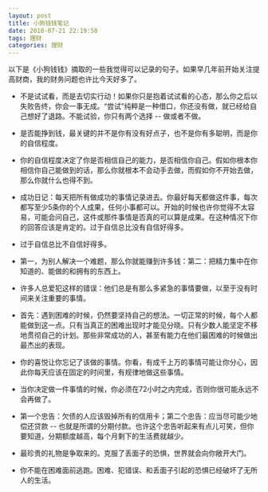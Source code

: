 ```yaml
---
layout: post
title: 小狗钱钱笔记
date: 2018-07-21 22:19:58
tags: 理财
categories: 理财
---
```


以下是《小狗钱钱》摘取的一些我觉得可以记录的句子。如果早几年前开始关注提高财商，我的财务问题也许比今天好多了。

- 不是试试看，而是去切实行动！如果你只是抱着试试看的心态，那么你之后以失败告终，你会一事无成。“尝试”纯粹是一种借口，你还没有做，就已经给自己想好了退路。不能试验，你只有两个选择 -- 做或者不做。

- 是否能挣到钱，最关键的并不是你有没有好点子，也不是你有多聪明，而是你的自信程度。

- 你的自信程度决定了你是否相信自己的能力，是否相信你自己。假如你根本你相信你自己能做到的话，那么你就根本不会动手去做，而假如你不开始去做，那么你就什么也得不到。

- 成功日记：每天把所有做成功的事情记录进去。你最好每天都做这件事，每次都写至少5条你的个人成果，任何小事都可以。开始的时候也许你觉得不太容易，可能会问自己，这件或那件事情是否真的可以算是成果。在这种情况下你的回答应该是肯定的。过于自信总比没有自信好得多。

- 过于自信总比不自信好得多。

- 第一，为别人解决一个难题，那么你就能赚到许多钱：第二：把精力集中在你知道的、能做的和拥有的东西上。

- 许多人总爱犯这样的错误：他们总是有那么多紧急的事情要做，以至于没有时间来关注重要的事情。

- 首先：遇到困难的时候，仍然要坚持自己的想法。一切正常的时候，每个人都能做到这一点。只有当真正的困难出现时才能见分晓。只有少数人能坚定不移地贯彻自己的计划。那些非常成功的人，甚至有能力在他们最困难的时候做出最杰出的表现。

- 你的喜悦让你忘记了该做的事情。你看，有成千上万的事情可能让你分心，因此你每天应该在固定的时间里，有规律地做这些事情。

- 当你决定做一件事情的时候，你必须在72小时之内完成，否则你很可能永远不会再做了。

- 第一个忠告：欠债的人应该毁掉所有的信用卡；第二个忠告：应当尽可能少地偿还贷款 -- 也就是所谓的分期付款。也许这个忠告听起来有点儿可笑，但你要知道，分期额度越高，每个月剩下的生活费就越少。

- 最珍贵的礼物是争取来的。克服了丢面子的恐惧，世界就会向你敞开大门。

- 你不能在困难面前逃跑。困难、犯错误、和丢面子引起的恐惧已经破坏了无所人的生活。






